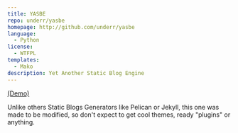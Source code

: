 ```yaml
---
title: YASBE
repo: underr/yasbe
homepage: http://github.com/underr/yasbe
language:
  - Python
license:
  - WTFPL
templates:
  - Mako
description: Yet Another Static Blog Engine
---
```


[(Demo)](http://yasbe.surge.sh/)

Unlike others Static Blogs Generators like Pelican or Jekyll, this one was made to be modified, 
so don't expect to get cool themes, ready "plugins" or anything.
